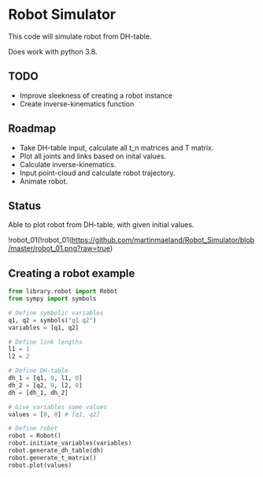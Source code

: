# Robot Simulator
This code will simulate robot from DH-table.

Does work with python 3.8.

## TODO
- Improve sleekness of creating a robot instance
- Create inverse-kinematics function

## Roadmap
- Take DH-table input, calculate all t_n matrices and T matrix.
- Plot all joints and links based on inital values.
- Calculate inverse-kinematics.
- Input point-cloud and calculate robot trajectory.
- Animate robot. 

## Status
Able to plot robot from DH-table, with given initial values.

!robot_01(!robot_01(https://github.com/martinmaeland/Robot_Simulator/blob/master/robot_01.png?raw=true)


## Creating a robot example

```python
from library.robot import Robot
from sympy import symbols

# Define symbolic variables
q1, q2 = symbols("q1 q2")
variables = [q1, q2]

# Define link lengths
l1 = 1
l2 = 2

# Define DH-table
dh_1 = [q1, 0, l1, 0]
dh_2 = [q2, 0, l2, 0]
dh = [dh_1, dh_2]

# Give variables some values
values = [0, 0] # [q1, q2]

# Define robot
robot = Robot()
robot.initiate_variables(variables)
robot.generate_dh_table(dh)
robot.generate_t_matrix()
robot.plot(values)
```
